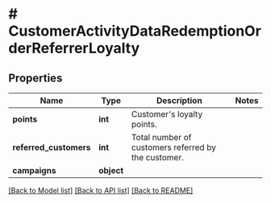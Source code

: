 # # CustomerActivityDataRedemptionOrderReferrerLoyalty

## Properties

Name | Type | Description | Notes
------------ | ------------- | ------------- | -------------
**points** | **int** | Customer&#39;s loyalty points. |
**referred_customers** | **int** | Total number of customers referred by the customer. |
**campaigns** | **object** |  |

[[Back to Model list]](../../README.md#models) [[Back to API list]](../../README.md#endpoints) [[Back to README]](../../README.md)
